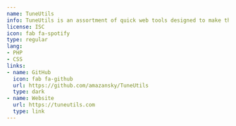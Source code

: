 ```yaml
---
name: TuneUtils
info: TuneUtils is an assortment of quick web tools designed to make the Spotify user experience a bit better. The ideas for the tools were inspired by features I wish the actual Spotify app(s) had, but which are currently not supported.
license: ISC
icon: fab fa-spotify
type: regular
lang:
- PHP
- CSS
links:
- name: GitHub
  icon: fab fa-github
  url: https://github.com/amazansky/TuneUtils
  type: dark
- name: Website
  url: https://tuneutils.com
  type: link
---
```


